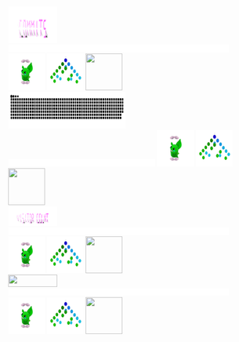 <div>
    <div display="inline-block">
        <img src="./assets/commits.svg"    width="100px"  height="75px"/>
        <img src="./assets/400.png"        width="450px"  height="15px"/>
        <img src="./assets/grimLeaper.gif" width="75px"   height="75px"/>
        <img src="./assets/binaryTree.gif" width="75px"   height="75px"/>
        <img src="./assets/butterfree.gif" width="75px"   height="75px"/>
    </div>
    <div display ="inline-block">
        <img src= "contributions.svg"       width="240px" height="75px" />
        <img src="./assets/400.png"         width="300px"  height="15px"/>
        <img src="./assets/grimLeaper.gif"  width="75px"   height="75px"/>
        <img src="./assets/binaryTree.gif"  width="75px"   height="75px"/>
        <img src="./assets/butterfree.gif"  width="75px"   height="75px"/>
    </div>
    <div display="inline-block">
        <img src="./assets/visitorCount.svg" width="100px" height="40px"/> 
        <img src="./assets/400.png"         width="450px"  height="15px"/>
        <img src="./assets/grimLeaper.gif"  width="75px"   height="75px"/>
        <img src="./assets/binaryTree.gif"  width="75px"   height="75px"/>
        <img src="./assets/butterfree.gif"  width="75px"   height="75px"/>
    </div>
        <div display="inline-block">
        <img src="https://profile-counter.glitch.me/mollybeach/count.svg" width="100px"  height="25px"/>
        <img src="./assets/400.png"         width="450px"  height="15px"/>
        <img src="./assets/grimLeaper.gif"  width="75px"   height="75px"/>
        <img src="./assets/binaryTree.gif"  width="75px"   height="75px"/>
        <img src="./assets/rgbToVec3Colors.gif" width="75px" height="75px"/>
    </div>
</div>
